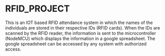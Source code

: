 # RFID_PROJECT
This is an IOT based RFID attendance system in which the names of the individuals are stored in their respective IDs (RFID cards). When the IDs are scanned by the RFID reader, the information is sent to the microcontroller (NodeMCU) which displays the information in a google spreadsheet. The google spreadsheet can be accessed by any system with authorized access. 
